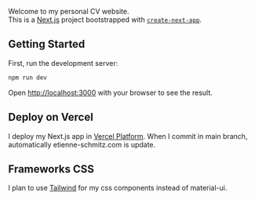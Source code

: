 Welcome to my personal CV website.  
This is a [Next.js](https://nextjs.org/) project bootstrapped with [`create-next-app`](https://github.com/vercel/next.js/tree/canary/packages/create-next-app).

## Getting Started

First, run the development server:

```bash
npm run dev
```

Open [http://localhost:3000](http://localhost:3000) with your browser to see the result.

## Deploy on Vercel

I deploy my Next.js app in [Vercel Platform](https://vercel.com/).
When I commit in main branch, automatically etienne-schmitz.com is update.

## Frameworks CSS

I plan to use [Tailwind](https://tailwindcss.com/) for my css components instead of material-ui.